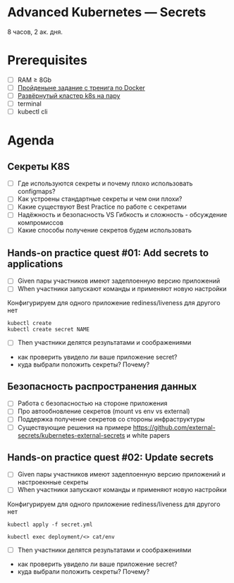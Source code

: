 Advanced Kubernetes — Secrets
=============================
8 часов, 2 ак. дня.

Prerequisites
=============

- [ ] RAM ≥ 8Gb
- [ ] [Пройденыне задание с тренига по Docker](#link-to-docker-part)
- [ ] [Развёрнутый кластер k8s на пару](#link-to-confluence)
- [ ] terminal
- [ ] kubectl cli

Agenda
======
Секреты K8S
-----------

- [ ] Где используются секреты и почему плохо использовать configmaps?
- [ ] Как устроены стандартные секреты и чем они плохи?
- [ ] Какие существуют Best Practice по работе с секретами
- [ ] Надёжность и безопасность VS Гибкость и сложность - обсуждение компромиссов
- [ ] Какие способы получение секретов будем использовать

Hands-on practice quest #01: Add secrets to applications
--------------------------------------------------------
- [ ] Given пары участников имеют задеплоенную версию приложений
- [ ] When участники запускают команды и применяют новую настройки

Конфигурируем для одного приложение rediness/liveness для другого нет
```shell
kubectl create
kubectl create secret NAME
```

- [ ] Then участники делятся результатами и соображениями
- как проверить увидело ли ваше приложение secret?
- куда выбрали положить секреты? Почему?

Безопасность распространения данных
-----------------------------------

- [ ] Работа с безопасностью на стороне приложения
- [ ] Про автообновление секретов (mount vs env vs external)
- [ ] Поддержка получение секретов со стороны инфраструктуры
- [ ] Существующие решения на примере https://github.com/external-secrets/kubernetes-external-secrets и white papers 

Hands-on practice quest #02: Update secrets
-------------------------------------------
- [ ] Given пары участников имеют задеплоенную версию приложений и настроекнные секреты
- [ ] When участники запускают команды и применяют новую настройки

Конфигурируем для одного приложение rediness/liveness для другого нет
```shell
kubectl apply -f secret.yml
```

```shell
kubectl exec deployment/<> cat/env
```

- [ ] Then участники делятся результатами и соображениями
- как проверить увидело ли ваше приложение secret?
- куда выбрали положить секреты? Почему?